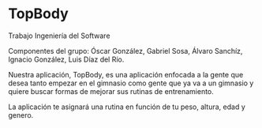 # TopBody
Trabajo Ingeniería del Software

Componentes del grupo: Óscar González, Gabriel Sosa, Álvaro Sanchíz, Ignacio González, Luis Díaz del Río.

Nuestra aplicación, TopBody, es una aplicación enfocada a la gente que desea tanto empezar en el gimnasio como gente que ya va a un gimnasio y quiere buscar formas de mejorar sus rutinas de entrenamiento.

La aplicación te asignará una rutina en función de tu peso, altura, edad y genero.
